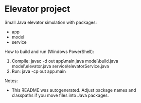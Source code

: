 # Elevator project

Small Java elevator simulation with packages:

- app
- model
- service

How to build and run (Windows PowerShell):

1. Compile:
   javac -d out app\main.java model\build.java model\elevator.java service\elevatorService.java
2. Run:
   java -cp out app.main

Notes:

- This README was autogenerated. Adjust package names and classpaths if you move files into Java packages.
